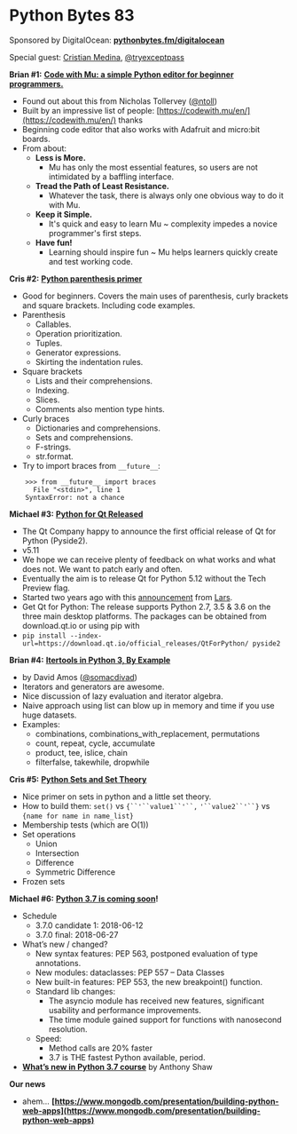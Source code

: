 # Python Bytes 83
Sponsored by DigitalOcean: [**pythonbytes.fm/digitalocean**](https://pythonbytes.fm/digitalocean)

Special guest: [Cristian Medina](https://tryexceptpass.org/), [@tryexceptpass](https://twitter.com/tryexceptpass)

**Brian #1:** [**Code with Mu: a simple Python editor for beginner programmers.**](https://codewith.mu/en/)

- Found out about this from Nicholas Tollervey ([@ntoll](https://twitter.com/ntoll))
- Built by an impressive list of people: [https://codewith.mu/en/](https://codewith.mu/en/) thanks
- Beginning code editor that also works with Adafruit and micro:bit boards.
- From about:
	- **Less is More.**
		- Mu has only the most essential features, so users are not intimidated by a baffling interface.
	- **Tread the Path of Least Resistance.**
		- Whatever the task, there is always only one obvious way to do it with Mu.
	- **Keep it Simple.**
		- It's quick and easy to learn Mu ~ complexity impedes a novice programmer's first steps.
	- **Have fun!**
		- Learning should inspire fun ~ Mu helps learners quickly create and test working code.

**Cris #2:** [**Python parenthesis primer**](http://blog.lerner.co.il/python-parentheses-primer/)

- Good for beginners. Covers the main uses of parenthesis, curly brackets and square brackets. Including code examples.
- Parenthesis
	- Callables.
	- Operation prioritization.
	- Tuples.
	- Generator expressions.
	- Skirting the indentation rules.
- Square brackets
	- Lists and their comprehensions.
	- Indexing.
	- Slices.
	- Comments also mention type hints.
- Curly braces
	- Dictionaries and comprehensions.
	- Sets and comprehensions.
	- F-strings.
	- str.format.
- Try to import braces from `__future__`:

```
    >>> from __future__ import braces
      File "<stdin>", line 1
    SyntaxError: not a chance
```

**Michael #3:** [**Python for Qt Released**](https://blog.qt.io/blog/2018/06/13/qt-python-5-11-released/)

- The Qt Company happy to announce the first official release of Qt for Python (Pyside2).
- v5.11
- We hope we can receive plenty of feedback on what works and what does not. We want to patch early and often.
- Eventually the aim is to release Qt for Python 5.12 without the Tech Preview flag.
- Started two years ago with this [announcement](https://groups.google.com/forum/#!topic/pyside-dev/pqwzngAGLWE) from [Lars](https://blog.qt.io/blog/author/lars/).
- Get Qt for Python: The release supports Python 2.7, 3.5 & 3.6 on the three main desktop platforms. The packages can be obtained from download.qt.io or using pip with
- `pip install --index-url=https://download.qt.io/official_releases/QtForPython/ pyside2`

**Brian #4:** [**Itertools in Python 3, By Example**](https://realpython.com/python-itertools/)
[](https://realpython.com/python-itertools/)
- by David Amos ([@somacdivad](https://twitter.com/somacdivad))
- Iterators and generators are awesome.
- Nice discussion of lazy evaluation and iterator algebra.
- Naive approach using list can blow up in memory and time if you use huge datasets.
- Examples:
	- combinations, combinations_with_replacement, permutations
	- count, repeat, cycle, accumulate
	- product, tee, islice, chain
	- filterfalse, takewhile, dropwhile

**Cris #5:** [**Python Sets and Set Theory**](https://towardsdatascience.com/python-sets-and-set-theory-2ace093d1607)

- Nice primer on sets in python and a little set theory.
- How to build them: `set()` vs `{``'``value1``'``,` `'``value2``'``}` vs `{name for name in name_list}`
- Membership tests (which are O(1))
- Set operations
	- Union
	- Intersection
	- Difference
	- Symmetric Difference
- Frozen sets

**Michael #6:** [**Python 3.7 is coming soon**](https://docs.python.org/3.7/whatsnew/3.7.html)**!**

- Schedule
	- 3.7.0 candidate 1: 2018-06-12
	- 3.7.0 final: 2018-06-27
- What’s new / changed?
	- New syntax features: PEP 563, postponed evaluation of type annotations.
	- New modules: dataclasses: PEP 557 – Data Classes
	- New built-in features: PEP 553, the new breakpoint() function.
	- Standard lib changes: 
		- The asyncio module has received new features, significant usability and performance improvements.
		- The time module gained support for functions with nanosecond resolution.
	- Speed: 
		- Method calls are 20% faster
		- 3.7 is THE fastest Python available, period.
- [**What’s new in Python 3.7 course**](https://app.pluralsight.com/library/courses/python-whats-new/) by Anthony Shaw

**Our news**

- ahem… **[https://www.mongodb.com/presentation/building-python-web-apps](https://www.mongodb.com/presentation/building-python-web-apps)**

